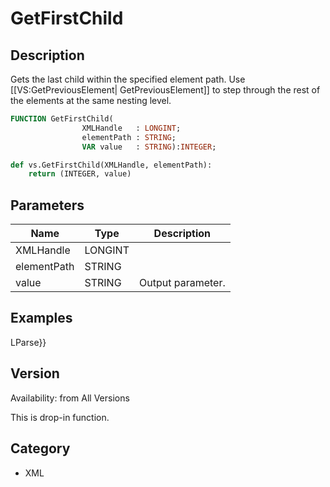 # GetFirstChild

## Description
Gets the last child within the specified element path. Use [[VS:GetPreviousElement| GetPreviousElement]] to step through the rest of the elements at the same nesting level.

```pascal
FUNCTION GetFirstChild(
				XMLHandle   : LONGINT;
				elementPath : STRING;
				VAR value   : STRING):INTEGER;
```

```python
def vs.GetFirstChild(XMLHandle, elementPath):
    return (INTEGER, value)
```

## Parameters
|Name|Type|Description|
|---|---|---|
|XMLHandle|LONGINT|   |
|elementPath|STRING|   |
|value|STRING|Output parameter.|

## Examples
LParse}}

## Version
Availability: from All Versions

This is drop-in function.

## Category
* XML

